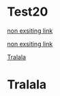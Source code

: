 # Test20


[non exsiting link](#nonexisting)

[non exsiting link](http://nonexisting.xxx/nonexisting.yyy)

[Tralala](#Tralala)

# Tralala
